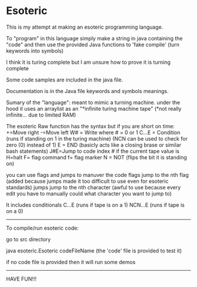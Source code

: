 # Esoteric
This is my attempt at making an esoteric programming language.



To "program" in this language simply make a string in java containing the "code" and then use the provided Java functions to 'fake compile' (turn keywords into symbols)

I think it is turing complete but I am unsure how to prove it is turning complete

Some code samples are included in the java file. 

Documentation is in the Java file keywords and symbols meanings. 


Sumary of the "language":
meant to mimic a turning machine.
under the hood it uses an arraylist as an "*infinite turing machine tape" (*not really infinite... due to limited RAM)

The esoteric Raw function has the syntax but if you are short on time:
		 +=Move right
		 -=Move left
		 W# = Write where # = 0 or 1 
		 C...E = Condition (runs if standing on 1 in the turing machine) (NCN can be used to check for zero (0) instead of 1)
		 E = END (basicly acts like a closing brase or similar bash statements)
		 J#E=Jump to code index # if the current tape value is 
		 H=halt
		 F= flag command
     f= flag marker
     N = NOT (flips the bit it is standing on)



you can use flags and jumps to manuver the code
flags jump to the nth flag (added because jumps made it too difficult to use even for esoteric standards)
jumps jump to the nth character (awful to use because every edit you have to manually could what character you want to jump to)

It includes conditionals
C...E   (runs if tape is on a 1)
NCN...E (runs if tape is on a 0)



********************************************************************************************
To compile/run esoteric code:

go to src directory

java esoteric.Esoteric codeFileName
(the 'code' file is provided to test it)

if no code file is provided then it will run some demos

*******************************************************************************************

HAVE FUN!!!
